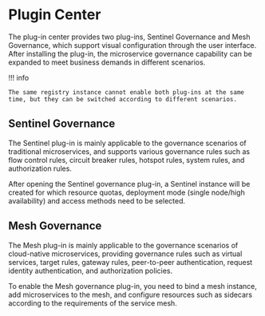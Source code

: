 # Plugin Center

The plug-in center provides two plug-ins, Sentinel Governance and Mesh Governance, which support visual configuration through the user interface. After installing the plug-in, the microservice governance capability can be expanded to meet business demands in different scenarios.

!!! info

    The same registry instance cannot enable both plug-ins at the same time, but they can be switched according to different scenarios.



## Sentinel Governance

The Sentinel plug-in is mainly applicable to the governance scenarios of traditional microservices, and supports various governance rules such as flow control rules, circuit breaker rules, hotspot rules, system rules, and authorization rules.

After opening the Sentinel governance plug-in, a Sentinel instance will be created for which resource quotas, deployment mode (single node/high availability) and access methods need to be selected.

## Mesh Governance

The Mesh plug-in is mainly applicable to the governance scenarios of cloud-native microservices, providing governance rules such as virtual services, target rules, gateway rules, peer-to-peer authentication, request identity authentication, and authorization policies.

To enable the Mesh governance plug-in, you need to bind a mesh instance, add microservices to the mesh, and configure resources such as sidecars according to the requirements of the service mesh.